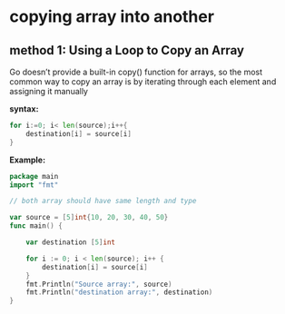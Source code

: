 # copying array into another

## method 1: Using a Loop to Copy an Array

Go doesn’t provide a built-in copy() function for arrays, so the most common way to copy an array is by iterating through each element and assigning it manually

__syntax:__

```go
for i:=0; i< len(source);i++{
    destination[i] = source[i]
}
```

__Example:__

```go
package main
import "fmt"

// both array should have same length and type

var source = [5]int{10, 20, 30, 40, 50}
func main() {

	var destination [5]int

	for i := 0; i < len(source); i++ {
		destination[i] = source[i]
	}
	fmt.Println("Source array:", source)
	fmt.Println("destination array:", destination)
}
```